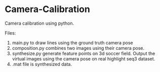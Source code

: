 # Camera-Calibration

Camera calibration using python. 

Files:
  1. main.py to draw lines using the ground truth camera pose
  2. composition.py combines two images using their camera pose.
  3. synthesize.py generate feature points on 3d soccer field. Output the virtual images using the camera pose on real highlight
     seq3 dataset.
  4. .mat file is synthesized data.

